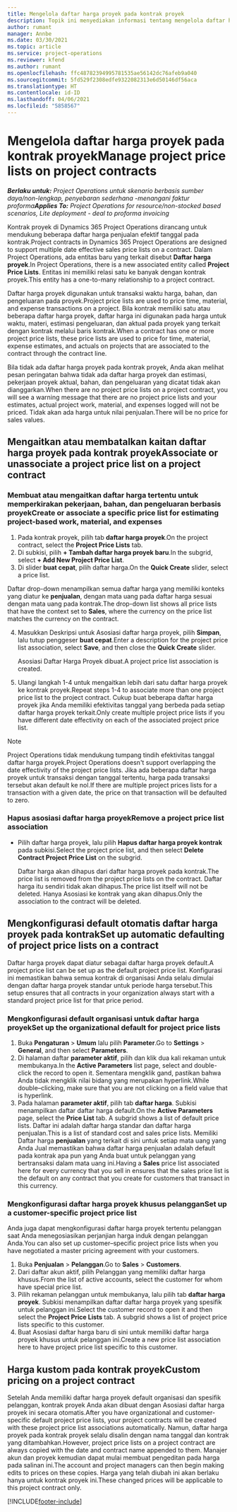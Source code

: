 ```yaml
---
title: Mengelola daftar harga proyek pada kontrak proyek
description: Topik ini menyediakan informasi tentang mengelola daftar harga proyek pada kontrak proyek.
author: rumant
manager: Annbe
ms.date: 03/30/2021
ms.topic: article
ms.service: project-operations
ms.reviewer: kfend
ms.author: rumant
ms.openlocfilehash: ffc48782394995781535ae56142dc76afeb9a040
ms.sourcegitcommit: 5fd529f2308edfe9322082313e6d50146df56aca
ms.translationtype: HT
ms.contentlocale: id-ID
ms.lasthandoff: 04/06/2021
ms.locfileid: "5858567"
---
```

# <a name="manage-project-price-lists-on-project-contracts"></a><span data-ttu-id="6aa12-103">Mengelola daftar harga proyek pada kontrak proyek</span><span class="sxs-lookup"><span data-stu-id="6aa12-103">Manage project price lists on project contracts</span></span>

<span data-ttu-id="6aa12-104">_**Berlaku untuk:** Project Operations untuk skenario berbasis sumber daya/non-lengkap, penyebaran sederhana -menangani faktur proforma_</span><span class="sxs-lookup"><span data-stu-id="6aa12-104">_**Applies To:** Project Operations for resource/non-stocked based scenarios, Lite deployment - deal to proforma invoicing_</span></span>

<span data-ttu-id="6aa12-105">Kontrak proyek di Dynamics 365 Project Operations dirancang untuk mendukung beberapa daftar harga penjualan efektif tanggal pada kontrak.</span><span class="sxs-lookup"><span data-stu-id="6aa12-105">Project contracts in Dynamics 365 Project Operations are designed to support multiple date effective sales price lists on a contract.</span></span> <span data-ttu-id="6aa12-106">Dalam Project Operations, ada entitas baru yang terkait disebut **Daftar harga proyek**.</span><span class="sxs-lookup"><span data-stu-id="6aa12-106">In Project Operations, there is a new associated entity called **Project Price Lists**.</span></span> <span data-ttu-id="6aa12-107">Entitas ini memiliki relasi satu ke banyak dengan kontrak proyek.</span><span class="sxs-lookup"><span data-stu-id="6aa12-107">This entity has a one-to-many relationship to a project contract.</span></span>

<span data-ttu-id="6aa12-108">Daftar harga proyek digunakan untuk transaksi waktu harga, bahan, dan pengeluaran pada proyek.</span><span class="sxs-lookup"><span data-stu-id="6aa12-108">Project price lists are used to price time, material, and expense transactions on a project.</span></span> <span data-ttu-id="6aa12-109">Bila kontrak memiliki satu atau beberapa daftar harga proyek, daftar harga ini digunakan pada harga untuk waktu, materi, estimasi pengeluaran, dan aktual pada proyek yang terkait dengan kontrak melalui baris kontrak.</span><span class="sxs-lookup"><span data-stu-id="6aa12-109">When a contract has one or more project price lists, these price lists are used to price for time, material, expense estimates, and actuals on projects that are associated to the contract through the contract line.</span></span>

<span data-ttu-id="6aa12-110">Bila tidak ada daftar harga proyek pada kontrak proyek, Anda akan melihat pesan peringatan bahwa tidak ada daftar harga proyek dan estimasi, pekerjaan proyek aktual, bahan, dan pengeluaran yang dicatat tidak akan dianggarkan.</span><span class="sxs-lookup"><span data-stu-id="6aa12-110">When there are no project price lists on a project contract, you will see a warning message that there are no project price lists and your estimates, actual project work, material, and expenses logged will not be priced.</span></span> <span data-ttu-id="6aa12-111">Tidak akan ada harga untuk nilai penjualan.</span><span class="sxs-lookup"><span data-stu-id="6aa12-111">There will be no price for sales values.</span></span>

## <a name="associate-or-unassociate-a-project-price-list-on-a-project-contract"></a><span data-ttu-id="6aa12-112">Mengaitkan atau membatalkan kaitan daftar harga proyek pada kontrak proyek</span><span class="sxs-lookup"><span data-stu-id="6aa12-112">Associate or unassociate a project price list on a project contract</span></span>

### <a name="create-or-associate-a-specific-price-list-for-estimating-project-based-work-material-and-expenses"></a><span data-ttu-id="6aa12-113">Membuat atau mengaitkan daftar harga tertentu untuk memperkirakan pekerjaan, bahan, dan pengeluaran berbasis proyek</span><span class="sxs-lookup"><span data-stu-id="6aa12-113">Create or associate a specific price list for estimating project-based work, material, and expenses</span></span>

1. <span data-ttu-id="6aa12-114">Pada kontrak proyek, pilih tab **daftar harga proyek**.</span><span class="sxs-lookup"><span data-stu-id="6aa12-114">On the project contract, select the **Project Price Lists** tab.</span></span>
2. <span data-ttu-id="6aa12-115">Di subkisi, pilih **+ Tambah daftar harga proyek baru**.</span><span class="sxs-lookup"><span data-stu-id="6aa12-115">In the subgrid, select **+ Add New Project Price List**.</span></span>
3. <span data-ttu-id="6aa12-116">Di slider **buat cepat**, pilih daftar harga.</span><span class="sxs-lookup"><span data-stu-id="6aa12-116">On the **Quick Create** slider, select a price list.</span></span> 

  <span data-ttu-id="6aa12-117">Daftar drop-down menampilkan semua daftar harga yang memiliki konteks yang diatur ke **penjualan**, dengan mata uang pada daftar harga sesuai dengan mata uang pada kontrak.</span><span class="sxs-lookup"><span data-stu-id="6aa12-117">The drop-down list shows all price lists that have the context set to **Sales**, where the currency on the price list matches the currency on the contract.</span></span>
  
4. <span data-ttu-id="6aa12-118">Masukkan Deskripsi untuk Asosiasi daftar harga proyek, pilih **Simpan**, lalu tutup penggeser **buat cepat**.</span><span class="sxs-lookup"><span data-stu-id="6aa12-118">Enter a description for the project price list association, select **Save**, and then close the **Quick Create** slider.</span></span>

   <span data-ttu-id="6aa12-119">Asosiasi Daftar Harga Proyek dibuat.</span><span class="sxs-lookup"><span data-stu-id="6aa12-119">A project price list association is created.</span></span>
   
5. <span data-ttu-id="6aa12-120">Ulangi langkah 1-4 untuk mengaitkan lebih dari satu daftar harga proyek ke kontrak proyek.</span><span class="sxs-lookup"><span data-stu-id="6aa12-120">Repeat steps 1-4 to associate more than one project price list to the project contract.</span></span> <span data-ttu-id="6aa12-121">Cukup buat beberapa daftar harga proyek jika Anda memiliki efektivitas tanggal yang berbeda pada setiap daftar harga proyek terkait.</span><span class="sxs-lookup"><span data-stu-id="6aa12-121">Only create multiple project price lists if you have different date effectivity on each of the associated project price list.</span></span>

> [!NOTE]
> <span data-ttu-id="6aa12-122">Project Operations tidak mendukung tumpang tindih efektivitas tanggal daftar harga proyek.</span><span class="sxs-lookup"><span data-stu-id="6aa12-122">Project Operations doesn't support overlapping the date effectivity of the project price lists.</span></span> <span data-ttu-id="6aa12-123">Jika ada beberapa daftar harga proyek untuk transaksi dengan tanggal tertentu, harga pada transaksi tersebut akan default ke nol.</span><span class="sxs-lookup"><span data-stu-id="6aa12-123">If there are multiple project prices lists for a transaction with a given date, the price on that transaction will be defaulted to zero.</span></span>

### <a name="remove-a-project-price-list-association"></a><span data-ttu-id="6aa12-124">Hapus asosiasi daftar harga proyek</span><span class="sxs-lookup"><span data-stu-id="6aa12-124">Remove a project price list association</span></span>

- <span data-ttu-id="6aa12-125">Pilih daftar harga proyek, lalu pilih **Hapus daftar harga proyek kontrak** pada subkisi.</span><span class="sxs-lookup"><span data-stu-id="6aa12-125">Select the project price list, and then select **Delete Contract Project Price List** on the subgrid.</span></span> 

  <span data-ttu-id="6aa12-126">Daftar harga akan dihapus dari daftar harga proyek pada kontrak.</span><span class="sxs-lookup"><span data-stu-id="6aa12-126">The price list is removed from the project price lists on the contract.</span></span> <span data-ttu-id="6aa12-127">Daftar harga itu sendiri tidak akan dihapus.</span><span class="sxs-lookup"><span data-stu-id="6aa12-127">The price list itself will not be deleted.</span></span> <span data-ttu-id="6aa12-128">Hanya Asosiasi ke kontrak yang akan dihapus.</span><span class="sxs-lookup"><span data-stu-id="6aa12-128">Only the association to the contract will be deleted.</span></span>

## <a name="set-up-automatic-defaulting-of-project-price-lists-on-a-contract"></a><span data-ttu-id="6aa12-129">Mengkonfigurasi default otomatis daftar harga proyek pada kontrak</span><span class="sxs-lookup"><span data-stu-id="6aa12-129">Set up automatic defaulting of project price lists on a contract</span></span>

<span data-ttu-id="6aa12-130">Daftar harga proyek dapat diatur sebagai daftar harga proyek default.</span><span class="sxs-lookup"><span data-stu-id="6aa12-130">A project price list can be set up as the default project price list.</span></span> <span data-ttu-id="6aa12-131">Konfigurasi ini memastikan bahwa semua kontrak di organisasi Anda selalu dimulai dengan daftar harga proyek standar untuk periode harga tersebut.</span><span class="sxs-lookup"><span data-stu-id="6aa12-131">This setup ensures that all contracts in your organization always start with a standard project price list for that price period.</span></span>

### <a name="set-up-the-organizational-default-for-project-price-lists"></a><span data-ttu-id="6aa12-132">Mengkonfigurasi default organisasi untuk daftar harga proyek</span><span class="sxs-lookup"><span data-stu-id="6aa12-132">Set up the organizational default for project price lists</span></span>

1. <span data-ttu-id="6aa12-133">Buka **Pengaturan** > **Umum** lalu pilih **Parameter**.</span><span class="sxs-lookup"><span data-stu-id="6aa12-133">Go to **Settings** > **General**, and then select **Parameters**.</span></span>
2. <span data-ttu-id="6aa12-134">Di halaman daftar **parameter aktif**, pilih dan klik dua kali rekaman untuk membukanya.</span><span class="sxs-lookup"><span data-stu-id="6aa12-134">In the **Active Parameters** list page, select and double-click the record to open it.</span></span> <span data-ttu-id="6aa12-135">Sementara mengklik gand, pastikan bahwa Anda tidak mengklik nilai bidang yang merupakan hyperlink.</span><span class="sxs-lookup"><span data-stu-id="6aa12-135">While double–clicking, make sure that you are not clicking on a field value that is hyperlink.</span></span> 
3. <span data-ttu-id="6aa12-136">Pada halaman **parameter aktif**, pilih tab **daftar harga**. Subkisi menampilkan daftar daftar harga default.</span><span class="sxs-lookup"><span data-stu-id="6aa12-136">On the **Active Parameters** page, select the **Price List** tab. A subgrid shows a list of default price lists.</span></span> <span data-ttu-id="6aa12-137">Daftar ini adalah daftar harga standar dan daftar harga penjualan.</span><span class="sxs-lookup"><span data-stu-id="6aa12-137">This is a list of standard cost and sales price lists.</span></span> <span data-ttu-id="6aa12-138">Memiliki Daftar harga **penjualan** yang terkait di sini untuk setiap mata uang yang Anda Jual memastikan bahwa daftar harga penjualan adalah default pada kontrak apa pun yang Anda buat untuk pelanggan yang bertransaksi dalam mata uang ini.</span><span class="sxs-lookup"><span data-stu-id="6aa12-138">Having a **Sales** price list associated here for every currency that you sell in ensures that the sales price list is the default on any contract that you create for customers that transact in this currency.</span></span>

### <a name="set-up-a-customer-specific-project-price-list"></a><span data-ttu-id="6aa12-139">Mengkonfigurasi daftar harga proyek khusus pelanggan</span><span class="sxs-lookup"><span data-stu-id="6aa12-139">Set up a customer-specific project price list</span></span>

<span data-ttu-id="6aa12-140">Anda juga dapat mengkonfigurasi daftar harga proyek tertentu pelanggan saat Anda menegosiasikan perjanjian harga induk dengan pelanggan Anda.</span><span class="sxs-lookup"><span data-stu-id="6aa12-140">You can also set up customer–specific project price lists when you have negotiated a master pricing agreement with your customers.</span></span>

1. <span data-ttu-id="6aa12-141">Buka **Penjualan** > **Pelanggan**.</span><span class="sxs-lookup"><span data-stu-id="6aa12-141">Go to **Sales** > **Customers**.</span></span>
2. <span data-ttu-id="6aa12-142">Dari daftar akun aktif, pilih Pelanggan yang memiliki daftar harga khusus.</span><span class="sxs-lookup"><span data-stu-id="6aa12-142">From the list of active accounts, select the customer for whom have special price list.</span></span>
3. <span data-ttu-id="6aa12-143">Pilih rekaman pelanggan untuk membukanya, lalu pilih tab **daftar harga proyek**. Subkisi menampilkan daftar daftar harga proyek yang spesifik untuk pelanggan ini.</span><span class="sxs-lookup"><span data-stu-id="6aa12-143">Select the customer record to open it and then select the **Project Price Lists** tab. A subgrid shows a list of project price lists specific to this customer.</span></span> 
4. <span data-ttu-id="6aa12-144">Buat Asosiasi daftar harga baru di sini untuk memiliki daftar harga proyek khusus untuk pelanggan ini.</span><span class="sxs-lookup"><span data-stu-id="6aa12-144">Create a new price list association here to have project price list specific to this customer.</span></span>

## <a name="custom-pricing-on-a-project-contract"></a><span data-ttu-id="6aa12-145">Harga kustom pada kontrak proyek</span><span class="sxs-lookup"><span data-stu-id="6aa12-145">Custom pricing on a project contract</span></span>

<span data-ttu-id="6aa12-146">Setelah Anda memiliki daftar harga proyek default organisasi dan spesifik pelanggan, kontrak proyek Anda akan dibuat dengan Asosiasi daftar harga proyek ini secara otomatis.</span><span class="sxs-lookup"><span data-stu-id="6aa12-146">After you have organizational and customer-specific default project price lists, your project contracts will be created with these project price list associations automatically.</span></span> <span data-ttu-id="6aa12-147">Namun, daftar harga proyek pada kontrak proyek selalu disalin dengan nama tanggal dan kontrak yang ditambahkan.</span><span class="sxs-lookup"><span data-stu-id="6aa12-147">However, project price lists on a project contract are always copied with the date and contract name appended to them.</span></span> <span data-ttu-id="6aa12-148">Manajer akun dan proyek kemudian dapat mulai membuat pengeditan pada harga pada salinan ini.</span><span class="sxs-lookup"><span data-stu-id="6aa12-148">The account and project managers can then begin making edits to prices on these copies.</span></span> <span data-ttu-id="6aa12-149">Harga yang telah diubah ini akan berlaku hanya untuk kontrak proyek ini.</span><span class="sxs-lookup"><span data-stu-id="6aa12-149">These changed prices will be applicable to this project contract only.</span></span>


[!INCLUDE[footer-include](../includes/footer-banner.md)]
